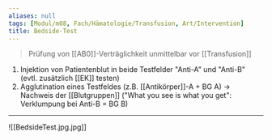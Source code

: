 ```yaml
---
aliases: null
tags: [Modul/m08, Fach/Hämatologie/Transfusion, Art/Intervention]
title: Bedside-Test
---
```

> Prüfung von [[AB0]]-Verträglichkeit unmittelbar vor [[Transfusion]]
1. Injektion von Patientenblut in beide Testfelder "Anti-A" und "Anti-B" (evtl. zusätzlich [[EK]] testen)
2. Agglutination eines Testfeldes (z.B. [[Antikörper]]-A + BG A) → Nachweis der [[Blutgruppen]] ("What you see is what you get": Verklumpung bei Anti-B = BG B)
---
![[BedsideTest.jpg.jpg]]